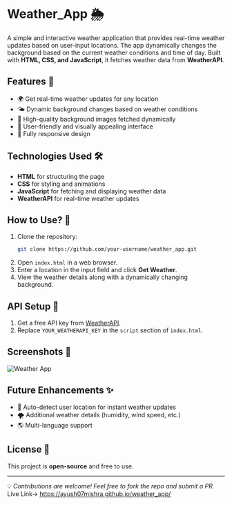 # Weather_App 🌦️

A simple and interactive weather application that provides real-time weather updates based on user-input locations. The app dynamically changes the background based on the current weather conditions and time of day. Built with **HTML, CSS, and JavaScript**, it fetches weather data from **WeatherAPI**.

## Features 🚀
- 🌍 Get real-time weather updates for any location
- 🌤️ Dynamic background changes based on weather conditions
- 📸 High-quality background images fetched dynamically
- 🎨 User-friendly and visually appealing interface
- 📱 Fully responsive design

## Technologies Used 🛠️
- **HTML** for structuring the page
- **CSS** for styling and animations
- **JavaScript** for fetching and displaying weather data
- **WeatherAPI** for real-time weather updates

## How to Use? 📝
1. Clone the repository:
   ```sh
   git clone https://github.com/your-username/weather_app.git
   ```
2. Open `index.html` in a web browser.
3. Enter a location in the input field and click **Get Weather**.
4. View the weather details along with a dynamically changing background.

## API Setup 🔑
1. Get a free API key from [WeatherAPI](https://www.weatherapi.com/).
2. Replace `YOUR_WEATHERAPI_KEY` in the `script` section of `index.html`.

## Screenshots 📸
![Weather App](https://source.unsplash.com/1600x900/?weather)

## Future Enhancements ✨
- 📍 Auto-detect user location for instant weather updates
- 🌪️ Additional weather details (humidity, wind speed, etc.)
- 🌎 Multi-language support

## License 📜
This project is **open-source** and free to use.

---

💡 *Contributions are welcome! Feel free to fork the repo and submit a PR.*
Live Link-> https://ayush07mishra.github.io/weather_app/
